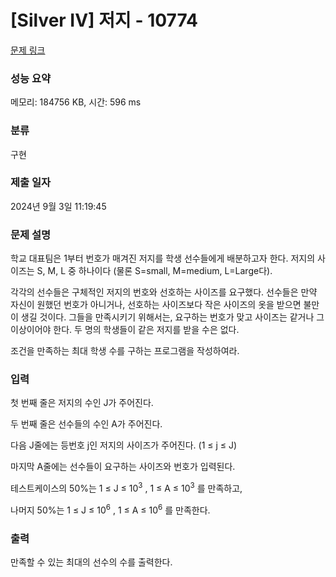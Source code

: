 # [Silver IV] 저지 - 10774 

[문제 링크](https://www.acmicpc.net/problem/10774) 

### 성능 요약

메모리: 184756 KB, 시간: 596 ms

### 분류

구현

### 제출 일자

2024년 9월 3일 11:19:45

### 문제 설명

<p>학교 대표팀은 1부터 번호가 매겨진 저지를 학생 선수들에게 배분하고자 한다. 저지의 사이즈는 S, M, L 중 하나이다 (물론 S=small, M=medium, L=Large다).</p>

<p>각각의 선수들은 구체적인 저지의 번호와 선호하는 사이즈를 요구했다. 선수들은 만약 자신이 원했던 번호가 아니거나, 선호하는 사이즈보다 작은 사이즈의 옷을 받으면 불만이 생길 것이다. 그들을 만족시키기 위해서는, 요구하는 번호가 맞고 사이즈는 같거나 그 이상이어야 한다. 두 명의 학생들이 같은 저지를 받을 수은 없다.</p>

<p>조건을 만족하는 최대 학생 수를 구하는 프로그램을 작성하여라.</p>

### 입력 

 <p>첫 번째 줄은 저지의 수인 J가 주어진다.</p>

<p>두 번째 줄은 선수들의 수인 A가 주어진다.</p>

<p>다음  J줄에는 등번호 j인 저지의 사이즈가 주어진다. (1 ≤ j ≤ J)</p>

<p>마지막 A줄에는 선수들이 요구하는 사이즈와 번호가 입력된다.</p>

<p>테스트케이스의 50%는 1 ≤ J ≤ 10<sup>3</sup> , 1 ≤ A ≤ 10<sup>3</sup> 를 만족하고, </p>

<p>나머지 50%는 1 ≤ J ≤ 10<sup>6</sup> , 1 ≤ A ≤ 10<sup>6</sup> 를 만족한다.</p>

### 출력 

 <p>만족할 수 있는 최대의 선수의 수를 출력한다.</p>


